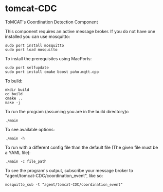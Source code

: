 # tomcat-CDC

ToMCAT's Coordination Detection Component

This component requires an active message broker. If you do not have one installed you can use mosquitto:

```
sudo port install mosquitto
sudo port load mosquitto
```

To install the prerequisites using MacPorts:

```
sudo port selfupdate
sudo port install cmake boost paho.mqtt.cpp
```

To build:

```
mkdir build
cd build
cmake ..
make -j
```

To run the program (assuming you are in the build directory)o

```
./main
```

To see available options:

```
./main -h
```

To run with a different config file than the default file (The given file must
be a YAML file):
```
./main -c file_path
```

To see the program's output, subscribe your message broker to "agent/tomcat-CDC/coordination_event", like so:

```
mosquitto_sub -t "agent/tomcat-CDC/coordination_event"
```
